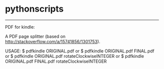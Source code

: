 # pythonscripts

***********
PDF for kindle:

A PDF page splitter (based on http://stackoverflow.com/a/15741856/1301753).

USAGE:
$ pdfkindle ORIGINAL.pdf
or
$ pdfkindle ORIGINAL.pdf FINAL.pdf
or
$ pdfkindle ORIGINAL.pdf rotateClockwiseINTEGER
or
$ pdfkindle ORIGINAL.pdf FINAL.pdf rotateClockwiseINTEGER

